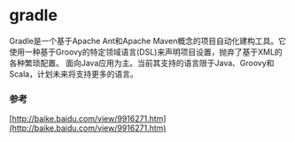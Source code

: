 # gradle 

Gradle是一个基于Apache Ant和Apache Maven概念的项目自动化建构工具。它使用一种基于Groovy的特定领域语言(DSL)来声明项目设置，抛弃了基于XML的各种繁琐配置。
面向Java应用为主。当前其支持的语言限于Java、Groovy和Scala，计划未来将支持更多的语言。


### 参考

[http://baike.baidu.com/view/9916271.htm](http://baike.baidu.com/view/9916271.htm)